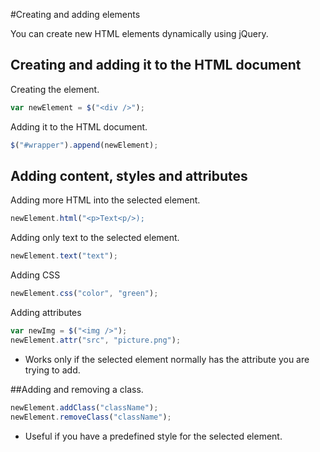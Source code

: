 #Creating and adding elements

You can create new HTML elements dynamically using jQuery.

## Creating and adding it to the HTML document

Creating the element.
```js
var newElement = $("<div />");
```

Adding it to the HTML document.
```js
$("#wrapper").append(newElement);
```


## Adding content, styles and attributes

Adding more HTML into the selected element.
```js
newElement.html("<p>Text<p/>);
```

Adding only text to the selected element.
```js
newElement.text("text");
```

Adding CSS
```js
newElement.css("color", "green");
```

Adding attributes
```js
var newImg = $("<img />");
newElement.attr("src", "picture.png");
```
- Works only if the selected element normally has the attribute you are trying to add.

##Adding and removing a class.
```js
newElement.addClass("className");
newElement.removeClass("className");
```
- Useful if you have a predefined style for the selected element.